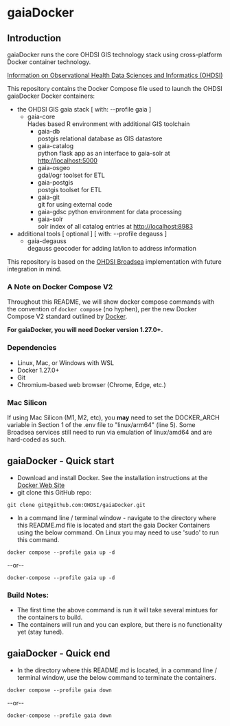 # gaiaDocker

## Introduction

gaiaDocker runs the core OHDSI GIS technology stack using cross-platform Docker container technology.

[Information on Observational Health Data Sciences and Informatics (OHDSI)](http://www.ohdsi.org/ "OHDSI Website")

This repository contains the Docker Compose file used to launch the OHDSI gaiaDocker Docker containers:

- the OHDSI GIS gaia stack [ with: --profile gaia ]
  - gaia-core  
    Hades based R environment with additional GIS toolchain
	- gaia-db  
	  postgis relational database as GIS datastore
	- gaia-catalog  
	  python flask app as an interface to gaia-solr at [http://localhost:5000](http://localhost:5000)
	- gaia-osgeo  
	  gdal/ogr toolset for ETL
	- gaia-postgis  
	  postgis toolset for ETL
	- gaia-git  
	  git for using external code
	- gaia-gdsc 
	  python environment for data processing
	- gaia-solr  
	  solr index of all catalog entries at [http://localhost:8983](http://localhost:8983)
-  additional tools [ optional ] [ with: --profile degauss ]
	- gaia-degauss  
	  degauss geocoder for adding lat/lon to address information 

This repository is based on the [OHDSI Broadsea](https://github.com/OHDSI/Broadsea) implementation with future integration in mind.

### A Note on Docker Compose V2

Throughout this README, we will show docker compose commands with the convention of `docker compose` (no hyphen), per the new Docker Compose V2 standard outlined by [Docker](https://docs.docker.com/compose/migrate/#docker-compose-vs-docker-compose).

**For gaiaDocker, you will need Docker version 1.27.0+.**

### Dependencies

- Linux, Mac, or Windows with WSL
- Docker 1.27.0+
- Git
- Chromium-based web browser (Chrome, Edge, etc.)

### Mac Silicon

If using Mac Silicon (M1, M2, etc), you **may** need to set the DOCKER_ARCH variable in Section 1 of the .env file to "linux/arm64" (line 5). Some Broadsea services still need to run via emulation of linux/amd64 and are hard-coded as such.

## gaiaDocker - Quick start

- Download and install Docker. See the installation instructions at the [Docker Web Site](https://docs.docker.com/engine/installation/ "Install Docker")
- git clone this GitHub repo:

```shell
git clone git@github.com:OHDSI/gaiaDocker.git
```

- In a command line / terminal window - navigate to the directory where this README.md file is located and start the gaia Docker Containers using the below command. On Linux you may need to use 'sudo' to run this command.

```shell
docker compose --profile gaia up -d
```

--or--  


```shell
docker-compose --profile gaia up -d
```

### Build Notes:  

- The first time the above command is run it will take several mintues for the containers to build.
- The containers will run and you can explore, but there is no functionality yet (stay tuned).

## gaiaDocker - Quick end

- In the directory where this README.md is located, in a command line / terminal window, use the below command to terminate the containers.  

```shell
docker compose --profile gaia down
```

--or--  


```shell
docker-compose --profile gaia down
```
